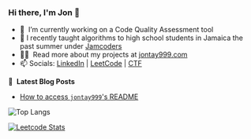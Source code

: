 

### Hi there, I'm Jon 👋



- 🔭 &nbsp;I’m currently working on a Code Quality Assessment tool
- 💼 I recently taught algorithms to high school students in Jamaica the past summer under [Jamcoders](https://jamcoders.org.jm/)
- 👨‍💻 &nbsp;Read more about my projects at [jontay999.com](https://www.jontay999.com/#portfolio)
- 📫 Socials: [LinkedIn](https://www.linkedin.com/in/jontay999/) | [LeetCode](https://leetcode.com/jontay999/) | [CTF](https://ctftime.org/team/151372)


📕 &nbsp;**Latest Blog Posts**
<!-- BLOG-POST-LIST:START -->
- [How to access `jontay999`'s README](https://github.com/jontay999/jontay999)
<!-- BLOG-POST-LIST:END -->

<!-- ![Jon's GitHub stats](https://github-readme-stats.vercel.app/api?username=jontay999&show_icons=true&theme=radical) -->

![Top Langs](https://github-readme-stats.vercel.app/api/top-langs/?theme=transparent&username=jontay999&size_weight=0.5&count_weight=0.5&hide=jupyter%20notebook&layout=compact&langs_count=6&card_width=400)

[![Leetcode Stats](https://leetcard.jacoblin.cool/jontay999?ext=heatmap)](https://leetcode.com/jontay999)

<img alt='analytics' src='https://profile-counter.glitch.me/jontay999/count.svg' width='0px'>
<img alt='analytics' src='https://profile-counter.glitch.me/jontay999/count.svg' width='0px'>
<img alt='analytics' src='https://profile-counter.glitch.me/jontay999/count.svg' width='0px'>


